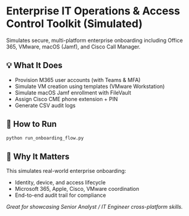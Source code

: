 # Enterprise IT Operations & Access Control Toolkit (Simulated)

Simulates secure, multi-platform enterprise onboarding including Office 365, VMware, macOS (Jamf), and Cisco Call Manager.

## 💡 What It Does
- Provision M365 user accounts (with Teams & MFA)
- Simulate VM creation using templates (VMware Workstation)
- Simulate macOS Jamf enrollment with FileVault
- Assign Cisco CME phone extension + PIN
- Generate CSV audit logs

## 🚀 How to Run
```bash
python run_onboarding_flow.py
```

## 🧠 Why It Matters
This simulates real-world enterprise onboarding:
- Identity, device, and access lifecycle
- Microsoft 365, Apple, Cisco, VMware coordination
- End-to-end audit trail for compliance

*Great for showcasing Senior Analyst / IT Engineer cross-platform skills.*
